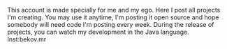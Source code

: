 This account is made specially for me and my ego.
Here I post all projects I'm creating.
You may use it anytime, I'm posting it open source and hope somebody will need code I'm posting every week.
During the release of projects, you can watch my development in the Java language.
Inst:bekov.mr
